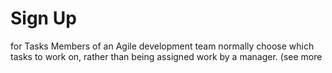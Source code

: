 # Sign Up


for Tasks Members of an Agile development team normally choose which
tasks to work on, rather than being assigned work by a manager. (see
more

